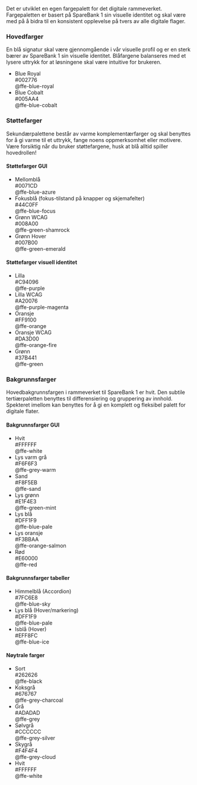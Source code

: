 Det er utviklet en egen fargepalett for det digitale rammeverket. Fargepaletten er basert på SpareBank 1 sin visuelle identitet og skal være med på å bidra til en konsistent opplevelse på tvers av alle digitale flager.

### Hovedfarger

En blå signatur skal være gjennomgående i vår visuelle profil og er en sterk bærer av SpareBank 1 sin visuelle identitet. Blåfargene balanseres med et lysere uttrykk for at løsningene skal være intuitive for brukeren.

<ul class="sb1ds-color-palette">
    <li class="sb1ds-color-palette__item sb1ds-color-palette__item--ffe-blue-royal">
        <div>Blue Royal</div>
        <div>#002776<br/>@ffe-blue-royal</div>
    </li>
    <li class="sb1ds-color-palette__item sb1ds-color-palette__item--ffe-blue-cobalt">
        <div>Blue Cobalt</div>
        <div>#005AA4<br/>@ffe-blue-cobalt</div>
    </li>
</ul>

### Støttefarger

Sekundærpalettene består av varme komplementærfarger og skal benyttes for å gi varme til et uttrykk, fange noens oppmerksomhet eller motivere. Være forsiktig når du bruker støttefargene, husk at blå alltid spiller hovedrollen!

#### Støttefarger GUI

<ul class="sb1ds-color-palette">
    <li class="sb1ds-color-palette__item sb1ds-color-palette__item--ffe-blue-azure">
        <div>Mellomblå</div>
        <div>#0071CD<br/>@ffe-blue-azure</div>
    </li>
    <li class="sb1ds-color-palette__item sb1ds-color-palette__item--ffe-blue-focus">
        <div>Fokusblå (fokus-tilstand på knapper og skjemafelter)</div>
        <div>#44C0FF<br/>@ffe-blue-focus</div>
    </li>
    <li class="sb1ds-color-palette__item sb1ds-color-palette__item--ffe-green-shamrock">
        <div>Grønn WCAG</div>
        <div>#008A00<br/>@ffe-green-shamrock</div>
    </li>
    <li class="sb1ds-color-palette__item sb1ds-color-palette__item--ffe-green-emerald">
        <div>Grønn Hover</div>
        <div>#007B00<br/>@ffe-green-emerald</div>
    </li>
</ul>

#### Støttefarger visuell identitet

<ul class="sb1ds-color-palette">
    <li class="sb1ds-color-palette__item sb1ds-color-palette__item--ffe-purple">
        <div>Lilla</div>
        <div>#C94096<br/>@ffe-purple</div>
    </li>
    <li class="sb1ds-color-palette__item sb1ds-color-palette__item--ffe-purple-magenta">
        <div>Lilla WCAG</div>
        <div>#A20076<br/>@ffe-purple-magenta</div>
    </li>
    <li class="sb1ds-color-palette__item sb1ds-color-palette__item--ffe-orange">
        <div>Oransje</div>
        <div>#FF9100<br/>@ffe-orange</div>
    </li>
    <li class="sb1ds-color-palette__item sb1ds-color-palette__item--ffe-orange-fire">
        <div>Oransje WCAG</div>
        <div>#DA3D00<br/>@ffe-orange-fire</div>
    </li>
    <li class="sb1ds-color-palette__item sb1ds-color-palette__item--ffe-green">
        <div>Grønn</div>
        <div>#37B441<br/>@ffe-green</div>
    </li>
</ul>

### Bakgrunnsfarger

Hovedbakgrunnsfargen i rammeverket til SpareBank 1 er hvit. Den subtile tertiærpaletten benyttes til differensiering og gruppering av innhold. Spekteret imellom kan benyttes for å gi en komplett og fleksibel palett for digitale flater.

#### Bakgrunnsfarger GUI

<ul class="sb1ds-color-palette">
    <li class="sb1ds-color-palette__item sb1ds-color-palette__item--ffe-white">
        <div>Hvit</div>
        <div>#FFFFFF<br/>@ffe-white</div>
    </li>
    <li class="sb1ds-color-palette__item sb1ds-color-palette__item--ffe-grey-warm">
        <div>Lys varm grå</div>
        <div>#F6F6F3<br/>@ffe-grey-warm</div>
    </li>
    <li class="sb1ds-color-palette__item sb1ds-color-palette__item--ffe-sand">
        <div>Sand</div>
        <div>#F8F5EB<br/>@ffe-sand</div>
    </li>
    <li class="sb1ds-color-palette__item sb1ds-color-palette__item--ffe-green-mint">
        <div>Lys grønn</div>
        <div>#E1F4E3<br/>@ffe-green-mint</div>
    </li>
    <li class="sb1ds-color-palette__item sb1ds-color-palette__item--ffe-blue-pale">
        <div>Lys blå</div>
        <div>#DFF1F9<br/>@ffe-blue-pale</div>
    </li>
    <li class="sb1ds-color-palette__item sb1ds-color-palette__item--ffe-orange-salmon">
        <div>Lys oransje</div>
        <div>#F3BBAA<br/>@ffe-orange-salmon</div>
    </li>
    <li class="sb1ds-color-palette__item sb1ds-color-palette__item--ffe-red">
        <div>Rød</div>
        <div>#E60000<br/>@ffe-red</div>
    </li>
</ul>

#### Bakgrunnsfarger tabeller

<ul class="sb1ds-color-palette">
    <li class="sb1ds-color-palette__item sb1ds-color-palette__item--ffe-blue-sky">
        <div>Himmelblå (Accordion)</div>
        <div>#7FC6E8<br/>@ffe-blue-sky</div>
    </li>
    <li class="sb1ds-color-palette__item sb1ds-color-palette__item--ffe-blue-pale">
        <div>Lys blå (Hover/markering)</div>
        <div>#DFF1F9<br/>@ffe-blue-pale</div>
    </li>
    <li class="sb1ds-color-palette__item sb1ds-color-palette__item--ffe-blue-ice">
        <div>Isblå (Hover)</div>
        <div>#EFF8FC<br/>@ffe-blue-ice</div>
    </li>
</ul>

#### Nøytrale farger

<ul class="sb1ds-color-palette">
    <li class="sb1ds-color-palette__item sb1ds-color-palette__item--ffe-black">
        <div>Sort</div>
        <div>#262626<br/>@ffe-black</div>
    </li>
    <li class="sb1ds-color-palette__item sb1ds-color-palette__item--ffe-grey-charcoal">
        <div>Koksgrå</div>
        <div>#676767<br/>@ffe-grey-charcoal</div>
    </li>
    <li class="sb1ds-color-palette__item sb1ds-color-palette__item--ffe-grey">
        <div>Grå</div>
        <div>#ADADAD<br/>@ffe-grey</div>
    </li>
    <li class="sb1ds-color-palette__item sb1ds-color-palette__item--ffe-grey-silver">
        <div>Sølvgrå</div>
        <div>#CCCCCC<br/>@ffe-grey-silver</div>
    </li>
    <li class="sb1ds-color-palette__item sb1ds-color-palette__item--ffe-grey-cloud">
        <div>Skygrå</div>
        <div>#F4F4F4<br/>@ffe-grey-cloud</div>
    </li>
    <li class="sb1ds-color-palette__item sb1ds-color-palette__item--ffe-white">
        <div>Hvit</div>
        <div>#FFFFFF<br/>@ffe-white</div>
    </li>
</ul>

<!-- ### Deprecated

<ul class="sb1ds-color-palette">
    <li class="sb1ds-color-palette__item sb1ds-color-palette__item--ffe-blue-deep-sky">
        <div>Dyp himmelblå</div>
        <div>#008ED2<br/>@ffe-blue-deep-sky</div>
    </li>
    <li class="sb1ds-color-palette__item sb1ds-color-palette__item--ffe-sand-ivory">
        <div>Sand Ivory</div>
        <div>#FBFAF5<br/>@ffe-sand-ivory</div>
    </li>
</ul> -->